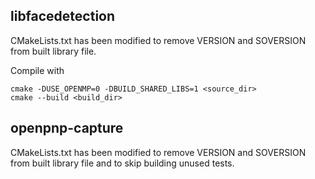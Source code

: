 ## libfacedetection

CMakeLists.txt has been modified to remove VERSION and SOVERSION from built library file.

Compile with

    cmake -DUSE_OPENMP=0 -DBUILD_SHARED_LIBS=1 <source_dir>
    cmake --build <build_dir>

## openpnp-capture

CMakeLists.txt has been modified to remove VERSION and SOVERSION from built library file
and to skip building unused tests.
